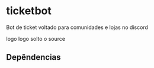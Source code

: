 # ticketbot

Bot de ticket voltado para comunidades e lojas no discord

logo logo solto o source

<h2>Depêndencias</h2>
